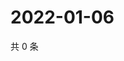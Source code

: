 # 2022-01-06

共 0 条

<!-- BEGIN WEIBO -->
<!-- 最后更新时间 Thu Jan 06 2022 13:06:50 GMT+0800 (China Standard Time) -->

<!-- END WEIBO -->
